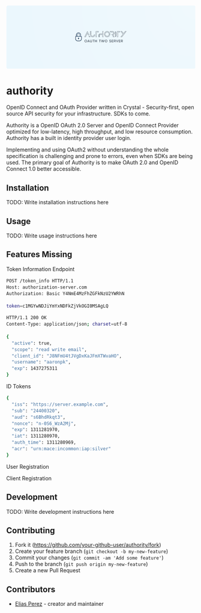 <div style="text-align:center"><img src="https://raw.githubusercontent.com/azutoolkit/authority/main/logo.png" /></div>

# authority

OpenID Connect and OAuth Provider written in Crystal - Security-first, open
source API security for your infrastructure. SDKs to come.

Authority is a OpenID OAuth 2.0 Server and OpenID Connect Provider optimized for
low-latency, high throughput, and low resource consumption. Authority has a built
in identity provider user login.

Implementing and using OAuth2 without understanding the whole specification is
challenging and prone to errors, even when SDKs are being used. The primary goal
of Authority is to make OAuth 2.0 and OpenID Connect 1.0 better accessible.

## Installation

TODO: Write installation instructions here

## Usage

TODO: Write usage instructions here

## Features Missing

Token Information Endpoint

```bash
POST /token_info HTTP/1.1
Host: authorization-server.com
Authorization: Basic Y4NmE4MzFhZGFkNzU2YWRhN

token=c1MGYwNDJiYmYxNDFkZjVkOGI0MSAgLQ
```

```bash
HTTP/1.1 200 OK
Content-Type: application/json; charset=utf-8

{
  "active": true,
  "scope": "read write email",
  "client_id": "J8NFmU4tJVgDxKaJFmXTWvaHO",
  "username": "aaronpk",
  "exp": 1437275311
}
```

ID Tokens

```bash
{
  "iss": "https://server.example.com",
  "sub": "24400320",
  "aud": "s6BhdRkqt3",
  "nonce": "n-0S6_WzA2Mj",
  "exp": 1311281970,
  "iat": 1311280970,
  "auth_time": 1311280969,
  "acr": "urn:mace:incommon:iap:silver"
}
```

User Registration

Client Registration

## Development

TODO: Write development instructions here

## Contributing

1. Fork it (<https://github.com/your-github-user/authority/fork>)
2. Create your feature branch (`git checkout -b my-new-feature`)
3. Commit your changes (`git commit -am 'Add some feature'`)
4. Push to the branch (`git push origin my-new-feature`)
5. Create a new Pull Request

## Contributors

- [Elias Perez](https://github.com/your-github-user) - creator and maintainer
